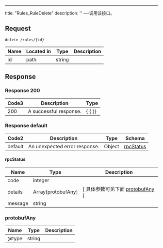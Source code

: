 ---
title: "Rules_RuleDelete"
description: ''
---调用该接口。



## Request


```
delete /rules/{id}
```

| Name | Located in | Type | Description | 
| ---- | ---------- | ----------- | ----------- | 
| id | path | string |  |  

## Response

### Response  200
| Code3 | Description | Type | 
| ---- | ----------- | ------ | 
| 200 | A successful response. | {   { }} |

### Response  default 
| Code2 | Description | Type | Schema |
| ---- | ----------- | ------ | ------ |
| default | An unexpected error response. | Object | [rpcStatus](#rpcStatus) |

#### rpcStatus

| Name | Type | Description | 
| ---- | ---- | ----------- |     
| code | integer |  |          
| details | Array[protobufAny] |  [ 具体参数可见下面 [protobufAny](#protobufAny) ] |       
| message | string |  |   

### protobufAny
| Name | Type | Description | 
| ---- | ---- | ----------- |     
| @type | string |  |   




